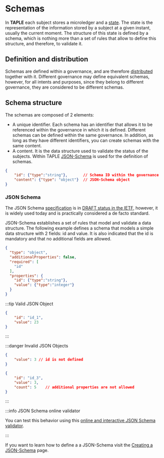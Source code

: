 # Schemas

In **TAPLE** each subject stores a microledger and a [state](./subjects.md#subject-state). The state is the representation of the information stored by a subject at a given instant, usually the current moment. The structure of this state is defined by a schema, which is nothing more than a set of rules that allow to define this structure, and therefore, to validate it.  

## Definition and distribution
Schemas are defined within a governance, and are therefore [distributed](./governance.md#governance-distribution) together with it. Different governance may define equivalent schemas, however, for all intents and purposes, since they belong to different governance, they are considered to be different schemas.

## Schema structure
The schemas are composed of 2 elements:
- A unique identifier. Each schema has an identifier that allows it to be referenced within the governance in which it is defined. Different schemas can be defined within the same governance. In addition, as long as they have different identifiers, you can create schemas with the same content. 
- A content. It is the data structure used to validate the status of the subjects. Within TAPLE [JSON-Schema](https://json-schema.org) is used for the definition of schemas.

```json
{
    "id": {"type":"string"},       // Schema ID within the governance
    "content": {"type": "object"}  // JSON-Schema object
}
```

### JSON Schema
The JSON Schema [specification](https://json-schema.org/specification.html) is in [DRAFT status in the IETF](https://json-schema.org/specification-links.html), however, it is widely used today and is practically considered a de facto standard.

JSON-Schema establishes a set of rules that model and validate a data structure. The following example defines a schema that models a simple data structure with 2 fields: id and value. It is also indicated that the id is mandatory and that no additional fields are allowed. 

```json
{
  "type": "object",
  "additionalProperties": false,
  "required": [
    "id"
  ],
  "properties": {
    "id": {"type":"string"},
    "value": {"type":"integer"}
  }
}
```

:::tip Valid JSON Object

```json
{
    "id": "id_1",
    "value": 23
}
```

:::

:::danger Invalid JSON Objects

```json
{
    "value": 3 // id is not defined
}
```

```json
{
    "id": "id_3",
    "value": 3,
    "count": 5    // additional properties are not allowed
}
```

:::

:::info JSON Schema online validator

You can test this behavior using this [online and interactive JSON Schema validator](https://www.jsonschemavalidator.net/).

:::

If you want to learn how to define a a JSON-Schema visit the [Creating a JSON-Schema](../build/operational-guides/creating-a-json-schema.md) page.



